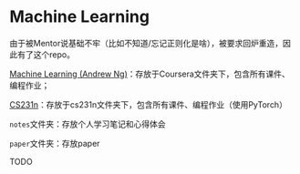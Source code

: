 # Machine Learning

由于被Mentor说基础不牢（比如不知道/忘记正则化是啥），被要求回炉重造，因此有了这个repo。

[Machine Learning  (Andrew Ng)](https://www.coursera.org/learn/machine-learning)：存放于Coursera文件夹下，包含所有课件、编程作业；

[CS231n](http://cs231n.github.io)：存放于cs231n文件夹下，包含所有课件、编程作业（使用PyTorch）

`notes`文件夹：存放个人学习笔记和心得体会

`paper`文件夹：存放paper

TODO
